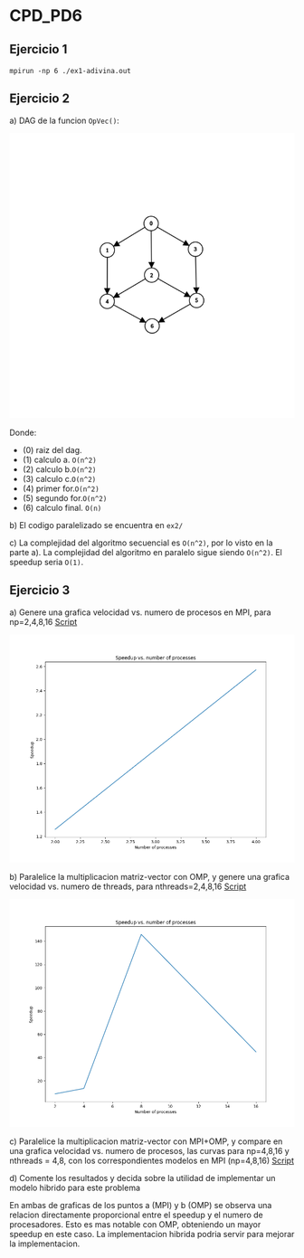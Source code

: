 # CPD_PD6

## Ejercicio 1

```
mpirun -np 6 ./ex1-adivina.out
```

## Ejercicio 2

a) DAG de la funcion `OpVec()`:

![DAG](docs/dag.png)

Donde:

- (0) raiz del dag.
- (1) calculo a. `O(n^2)`
- (2) calculo b.`O(n^2)`
- (3) calculo c.`O(n^2)`
- (4) primer for.`O(n^2)`
- (5) segundo for.`O(n^2)`
- (6) calculo final. `O(n)`

b) El codigo paralelizado se encuentra en `ex2/`

c) La complejidad del algoritmo secuencial es `O(n^2)`, por lo visto en la parte a). La complejidad del algoritmo en paralelo sigue siendo `O(n^2)`. El speedup seria `O(1)`.

## Ejercicio 3

a) Genere una grafica velocidad vs. numero de procesos en MPI, para np=2,4,8,16 [Script](ex3/mpi.cpp)

![](ex3/mpi.png)

b) Paralelice la multiplicacion matriz-vector con OMP, y genere una grafica velocidad vs. numero de threads, para nthreads=2,4,8,16 [Script](ex3/omp.cpp)

![](ex3/omp.png)

c) Paralelice la multiplicacion matriz-vector con MPI+OMP, y compare en una grafica velocidad vs. numero de procesos, las curvas para np=4,8,16 y nthreads = 4,8, con los correspondientes modelos en MPI (np=4,8,16) [Script](mpi_openmp.cpp)

d) Comente los resultados y decida sobre la utilidad de implementar un modelo hibrido para este problema

En ambas de graficas de los puntos a (MPI) y b (OMP) se observa una relacion directamente proporcional entre el speedup y el numero de procesadores. Esto es mas notable con OMP, obteniendo un mayor speedup en este caso. La implementacion hibrida podria servir para mejorar la implementacion.
